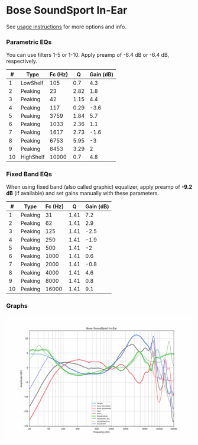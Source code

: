 # Bose SoundSport In-Ear
See [usage instructions](https://github.com/jaakkopasanen/AutoEq#usage) for more options and info.

### Parametric EQs
You can use filters 1-5 or 1-10. Apply preamp of -6.4 dB or -6.4 dB, respectively.

|   # | Type      |   Fc (Hz) |    Q |   Gain (dB) |
|-----|-----------|-----------|------|-------------|
|   1 | LowShelf  |       105 | 0.7  |         4.3 |
|   2 | Peaking   |        23 | 2.82 |         1.8 |
|   3 | Peaking   |        42 | 1.15 |         4.4 |
|   4 | Peaking   |       117 | 0.29 |        -3.6 |
|   5 | Peaking   |      3759 | 1.84 |         5.7 |
|   6 | Peaking   |      1033 | 2.36 |         1.1 |
|   7 | Peaking   |      1617 | 2.73 |        -1.6 |
|   8 | Peaking   |      6753 | 5.95 |        -3   |
|   9 | Peaking   |      8453 | 3.29 |         2   |
|  10 | HighShelf |     10000 | 0.7  |         4.8 |

### Fixed Band EQs
When using fixed band (also called graphic) equalizer, apply preamp of **-9.2 dB** (if available) and set gains manually with these parameters.

|   # | Type    |   Fc (Hz) |    Q |   Gain (dB) |
|-----|---------|-----------|------|-------------|
|   1 | Peaking |        31 | 1.41 |         7.2 |
|   2 | Peaking |        62 | 1.41 |         2.9 |
|   3 | Peaking |       125 | 1.41 |        -2.5 |
|   4 | Peaking |       250 | 1.41 |        -1.9 |
|   5 | Peaking |       500 | 1.41 |        -2   |
|   6 | Peaking |      1000 | 1.41 |         0.6 |
|   7 | Peaking |      2000 | 1.41 |        -0.8 |
|   8 | Peaking |      4000 | 1.41 |         4.6 |
|   9 | Peaking |      8000 | 1.41 |         0.8 |
|  10 | Peaking |     16000 | 1.41 |         9.1 |

### Graphs
![](./Bose%20SoundSport%20In-Ear.png)
